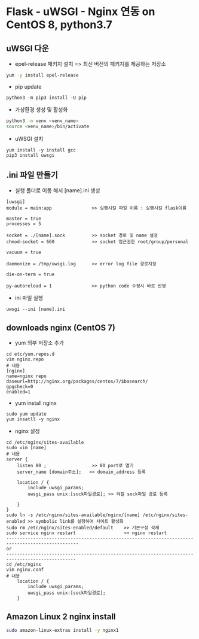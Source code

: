 # Flask - uWSGI - Nginx 연동 on CentOS 8, python3.7

## uWSGI 다운
- epel-release 패키지 설치 => 최신 버전의 패키지를 제공하는 저장소
```bash
yum -y install epel-release
```

- pip update
```
python3 -m pip3 install -U pip
```

- 가상환경 생성 및 활성화
```bash
python3 -m venv <venv_name>
source <venv_name>/bin/activate
```

- uWSGI 설치
```
yum install -y install gcc
pip3 install uwsgi
```

## .ini 파일 만들기
- 실행 폴더로 이동 해서 [name].ini 생성
```
[uwsgi]
module = main:app               >> 실행시킬 파일 이름 : 실행시킬 flask이름

master = true
processes = 5

socket = ./[name].sock          >> socket 경로 및 name 설정
chmod-socket = 660              >> socket 접근권한 root/group/personal

vacuum = true

daemonize = /tmp/uwsgi.log      >> error log file 경로지정

die-on-term = true

py-autoreload = 1               >> python code 수정시 바로 반영
```
- ini 파일 실행
```
uwsgi --ini [name].ini
```

## downloads nginx (CentOS 7)
- yum 외부 저장소 추가
```
cd etc/yum.repos.d
vim nginx.repo
# 내용
[nginx]
name=nginx repo
daseurl=http://nginx.org/packages/centos/7/$basearch/
gpgcheck=0
enabled=1
```
- yum install nginx
```
sudo yum update
yum insatll -y nginx
```
- nginx 설정
```
cd /etc/nginx/sites-available
sudo vim [name]
# 내용
server {
    listen 80 ;                 >> 80 port로 열기
    server_name [domain주소];   >> domain_address 등록

    location / {
        include uwsgi_params;
        uwsgi_pass unix:[sock파일경로]; >> 켜질 sock파일 경로 등록

    }
}
sudo ln -s /etc/nginx/sites-available/nginx/[name] /etc/nginx/sites-enabled >> symbolic link를 설정하여 사이트 활성화
sudo rm /etc/nginx/sites-enabled/default    >> 기본구성 삭제
sudo service nginx restart                  >> nginx restart
-------------------------------------------------------------------------------------------------
or
------------------------------------------------------------------------------------------------
cd /etc/nginx
vim nginx.conf
# 내용
    location / {
        include uwsgi_params;
        uwsgi_pass unix:[sock파일경로];
    }
```

## Amazon Linux 2 nginx install
```bash
sudo amazon-linux-extras install -y nginx1
```